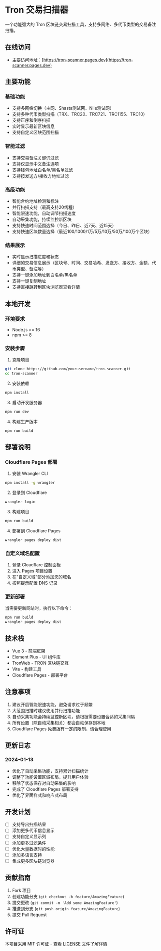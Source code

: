# Tron 交易扫描器

一个功能强大的 Tron 区块链交易扫描工具，支持多网络、多代币类型的交易备注扫描。

## 在线访问

- 主要访问地址：[https://tron-scanner.pages.dev](https://tron-scanner.pages.dev)

## 主要功能

### 基础功能
- 支持多网络切换（主网、Shasta测试网、Nile测试网）
- 支持多种代币类型扫描（TRX、TRC20、TRC721、TRC1155、TRC10）
- 支持正序和倒序扫描
- 实时显示最新区块信息
- 支持自定义区块范围扫描

### 智能过滤
- 支持交易备注关键词过滤
- 支持仅显示中文备注选项
- 支持钱包地址白名单/黑名单过滤
- 支持按发送方/接收方地址过滤

### 高级功能
- 智能合约地址检测和标注
- 并行扫描支持（最高支持20线程）
- 智能限速功能，自动调节扫描速度
- 自动采集功能，持续监控新区块
- 支持快速时间范围选择（今日、昨日、近7天、近15天）
- 支持快速区块数量选择（最近100/1000/1万/5万/10万/50万/100万个区块）

### 结果展示
- 实时显示扫描进度和状态
- 详细的交易信息展示（区块号、时间、交易哈希、发送方、接收方、金额、代币类型、备注等）
- 支持一键添加地址到白名单/黑名单
- 支持一键复制地址
- 支持直接跳转到区块浏览器查看详情

## 本地开发

### 环境要求
- Node.js >= 16
- npm >= 8

### 安装步骤

1. 克隆项目
```bash
git clone https://github.com/yourusername/tron-scanner.git
cd tron-scanner
```

2. 安装依赖
```bash
npm install
```

3. 启动开发服务器
```bash
npm run dev
```

4. 构建生产版本
```bash
npm run build
```

## 部署说明

### Cloudflare Pages 部署

1. 安装 Wrangler CLI
```bash
npm install -g wrangler
```

2. 登录到 Cloudflare
```bash
wrangler login
```

3. 构建项目
```bash
npm run build
```

4. 部署到 Cloudflare Pages
```bash
wrangler pages deploy dist
```

### 自定义域名配置

1. 登录 Cloudflare 控制面板
2. 进入 Pages 项目设置
3. 在"自定义域"部分添加您的域名
4. 按照提示配置 DNS 记录

### 更新部署

当需要更新网站时，执行以下命令：
```bash
npm run build
wrangler pages deploy dist
```

## 技术栈

- Vue 3 - 前端框架
- Element Plus - UI 组件库
- TronWeb - TRON 区块链交互
- Vite - 构建工具
- Cloudflare Pages - 部署平台

## 注意事项

1. 建议开启智能限速功能，避免请求过于频繁
2. 大范围扫描时建议使用并行扫描功能
3. 自动采集功能会持续监控新区块，请根据需要设置合适的采集间隔
4. 所有设置（除自动采集相关）都会自动保存到本地
5. Cloudflare Pages 免费版有一定的限制，请合理使用

## 更新日志

### 2024-01-13
- 优化了自动采集功能，支持累计扫描统计
- 调整了功能设置区域布局，提升用户体验
- 移除了状态保存对自动采集的影响
- 完成了 Cloudflare Pages 部署支持
- 优化了界面样式和响应式布局

## 开发计划

- [ ] 支持导出扫描结果
- [ ] 添加更多代币信息显示
- [ ] 支持自定义显示列
- [ ] 添加更多过滤条件
- [ ] 优化大量数据时的性能
- [ ] 添加多语言支持
- [ ] 集成更多区块链浏览器

## 贡献指南

1. Fork 项目
2. 创建功能分支 (`git checkout -b feature/AmazingFeature`)
3. 提交更改 (`git commit -m 'Add some AmazingFeature'`)
4. 推送到分支 (`git push origin feature/AmazingFeature`)
5. 提交 Pull Request

## 许可证

本项目采用 MIT 许可证 - 查看 [LICENSE](LICENSE) 文件了解详情 